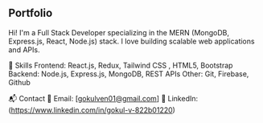 ## Portfolio

Hi! I'm a Full Stack Developer specializing in the MERN (MongoDB, Express.js, React, Node.js) stack. I love building scalable web applications and APIs.

🔹 Skills
Frontend: React.js, Redux, Tailwind CSS , HTML5, Bootstrap
Backend: Node.js, Express.js, MongoDB, REST APIs
Other: Git, Firebase, Github

📬 Contact
📧 Email: [gokulven01@gmail.com]
💼 LinkedIn: (https://www.linkedin.com/in/gokul-v-822b01220)
